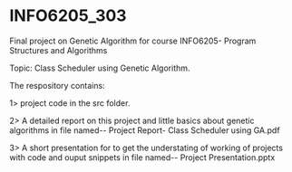# INFO6205_303
Final project on Genetic Algorithm for course INFO6205- Program Structures and Algorithms

Topic: Class Scheduler using Genetic Algorithm.

The respository contains:

1> project code in the src folder.

2> A detailed report on this project and little basics about genetic algorithms in file named-- Project Report- Class Scheduler using GA.pdf

3> A short presentation for to get the understating of working of projects with code and ouput snippets in file named-- Project Presentation.pptx

